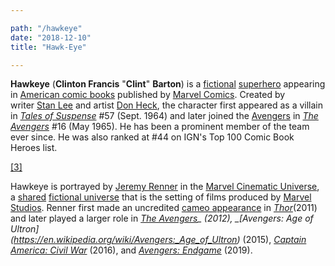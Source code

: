 ```yaml
---

path: "/hawkeye"
date: "2018-12-10"
title: "Hawk-Eye"

---
```




**Hawkeye** (**Clinton Francis** "**Clint**" **Barton**) is a [fictional](https://en.wikipedia.org/wiki/Character_(arts)) [superhero](https://en.wikipedia.org/wiki/Superhero) appearing in [American comic books](https://en.wikipedia.org/wiki/American_comic_book) published by [Marvel Comics](https://en.wikipedia.org/wiki/Marvel_Comics). Created by writer [Stan Lee](https://en.wikipedia.org/wiki/Stan_Lee) and artist [Don Heck](https://en.wikipedia.org/wiki/Don_Heck), the character first appeared as a villain in _[Tales of Suspense](https://en.wikipedia.org/wiki/Tales_of_Suspense)_ #57 (Sept. 1964) and later joined the [Avengers](https://en.wikipedia.org/wiki/Avengers_(comics)) in _[The Avengers](https://en.wikipedia.org/wiki/The_Avengers_(comic))_ #16 (May 1965). He has been a prominent member of the team ever since. He was also ranked at #44 on IGN's Top 100 Comic Book Heroes list.

[[3]](https://en.wikipedia.org/wiki/Hawkeye_(comics)#cite_note-3)

Hawkeye is portrayed by [Jeremy Renner](https://en.wikipedia.org/wiki/Jeremy_Renner) in the [Marvel Cinematic Universe](https://en.wikipedia.org/wiki/Marvel_Cinematic_Universe), a [shared](https://en.wikipedia.org/wiki/Shared_universe) [fictional universe](https://en.wikipedia.org/wiki/Fictional_universe) that is the setting of films produced by [Marvel Studios](https://en.wikipedia.org/wiki/Marvel_Studios). Renner first made an uncredited [cameo appearance](https://en.wikipedia.org/wiki/Cameo_appearance) in _[Thor](https://en.wikipedia.org/wiki/Thor_(film))_(2011) and later played a larger role in _[The Avengers](https://en.wikipedia.org/wiki/The_Avengers_(2012_film))_ (2012), _[Avengers: Age of Ultron](https://en.wikipedia.org/wiki/Avengers:_Age_of_Ultron)_ (2015), _[Captain America: Civil War](https://en.wikipedia.org/wiki/Captain_America:_Civil_War)_ (2016), and _[Avengers: Endgame](https://en.wikipedia.org/wiki/Avengers:_Endgame)_ (2019).